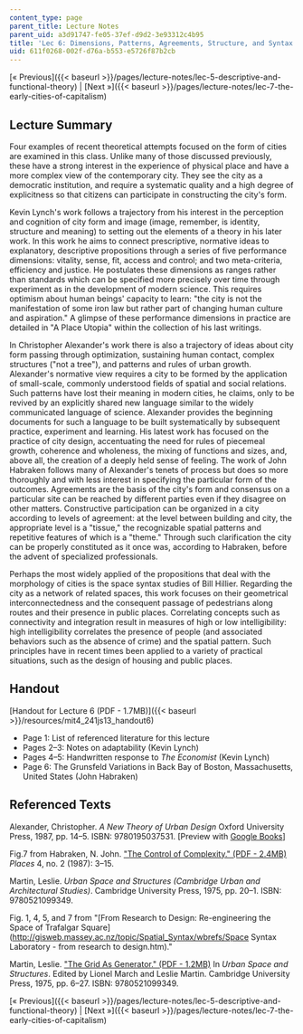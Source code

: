 ```yaml
---
content_type: page
parent_title: Lecture Notes
parent_uid: a3d91747-fe05-37ef-d9d2-3e93312c4b95
title: 'Lec 6: Dimensions, Patterns, Agreements, Structure, and Syntax'
uid: 611f0268-002f-d76a-b553-e5726f87b2cb
---
```


[« Previous]({{< baseurl >}}/pages/lecture-notes/lec-5-descriptive-and-functional-theory) | [Next »]({{< baseurl >}}/pages/lecture-notes/lec-7-the-early-cities-of-capitalism)

Lecture Summary
---------------

Four examples of recent theoretical attempts focused on the form of cities are examined in this class. Unlike many of those discussed previously, these have a strong interest in the experience of physical place and have a more complex view of the contemporary city. They see the city as a democratic institution, and require a systematic quality and a high degree of explicitness so that citizens can participate in constructing the city's form.

Kevin Lynch's work follows a trajectory from his interest in the perception and cognition of city form and image (image, remember, is identity, structure and meaning) to setting out the elements of a theory in his later work. In this work he aims to connect prescriptive, normative ideas to explanatory, descriptive propositions through a series of five performance dimensions: vitality, sense, fit, access and control; and two meta-criteria, efficiency and justice. He postulates these dimensions as ranges rather than standards which can be specified more precisely over time through experiment as in the development of modern science. This requires optimism about human beings' capacity to learn: "the city is not the manifestation of some iron law but rather part of changing human culture and aspiration." A glimpse of these performance dimensions in practice are detailed in "A Place Utopia" within the collection of his last writings.

In Christopher Alexander's work there is also a trajectory of ideas about city form passing through optimization, sustaining human contact, complex structures ("not a tree"), and patterns and rules of urban growth. Alexander's normative view requires a city to be formed by the application of small-scale, commonly understood fields of spatial and social relations. Such patterns have lost their meaning in modern cities, he claims, only to be revived by an explicitly shared new language similar to the widely communicated language of science. Alexander provides the beginning documents for such a language to be built systematically by subsequent practice, experiment and learning. His latest work has focused on the practice of city design, accentuating the need for rules of piecemeal growth, coherence and wholeness, the mixing of functions and sizes, and, above all, the creation of a deeply held sense of feeling. The work of John Habraken follows many of Alexander's tenets of process but does so more thoroughly and with less interest in specifying the particular form of the outcomes. Agreements are the basis of the city's form and consensus on a particular site can be reached by different parties even if they disagree on other matters. Constructive participation can be organized in a city according to levels of agreement: at the level between building and city, the appropriate level is a "tissue," the recognizable spatial patterns and repetitive features of which is a "theme." Through such clarification the city can be properly constituted as it once was, according to Habraken, before the advent of specialized professionals.

Perhaps the most widely applied of the propositions that deal with the morphology of cities is the space syntax studies of Bill Hillier. Regarding the city as a network of related spaces, this work focuses on their geometrical interconnectedness and the consequent passage of pedestrians along routes and their presence in public places. Correlating concepts such as connectivity and integration result in measures of high or low intelligibility: high intelligibility correlates the presence of people (and associated behaviors such as the absence of crime) and the spatial pattern. Such principles have in recent times been applied to a variety of practical situations, such as the design of housing and public places.

Handout
-------

[Handout for Lecture 6 (PDF - 1.7MB)]({{< baseurl >}}/resources/mit4_241js13_handout6)

*   Page 1: List of referenced literature for this lecture
*   Pages 2–3: Notes on adaptability (Kevin Lynch)
*   Pages 4–5: Handwritten response to _The Economist_ (Kevin Lynch)
*   Page 6: The Grunsfeld Variations in Back Bay of Boston, Massachusetts, United States (John Habraken)

Referenced Texts
----------------

Alexander, Christopher. _A New Theory of Urban Design_ Oxford University Press, 1987, pp. 14–5. ISBN: 9780195037531. \[Preview with [Google Books](http://books.google.com/books?id=M-TwV7wz3KIC&pg=PA14=onepage)\]

Fig.7 from Habraken, N. John. ["The Control of Complexity." (PDF - 2.4MB)](http://www.habraken.com/html/downloads/control_of_complexity.pdf) _Places_ 4, no. 2 (1987): 3–15.

Martin, Leslie. _Urban Space and Structures (Cambridge Urban and Architectural Studies)_. Cambridge University Press, 1975, pp. 20–1. ISBN: 9780521099349.

Fig. 1, 4, 5, and 7 from "[From Research to Design: Re-engineering the Space of Trafalgar Square](http://gisweb.massey.ac.nz/topic/Spatial_Syntax/wbrefs/Space Syntax Laboratory - from research to design.htm)."

Martin, Leslie. ["The Grid As Generator." (PDF - 1.2MB)](http://lsproject2009.files.wordpress.com/2009/04/the-grid-as-generator-_-urban-design-reade-feb-2007.pdf) In _Urban Space and Structures_. Edited by Lionel March and Leslie Martin. Cambridge University Press, 1975, pp. 6–27. ISBN: 9780521099349.

[« Previous]({{< baseurl >}}/pages/lecture-notes/lec-5-descriptive-and-functional-theory) | [Next »]({{< baseurl >}}/pages/lecture-notes/lec-7-the-early-cities-of-capitalism)